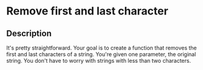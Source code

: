 # Remove first and last character
## Description
It's pretty straightforward. Your goal is to create a function that removes the first and last characters of a string. You're given one parameter, the original string. You don't have to worry with strings with less than two characters.